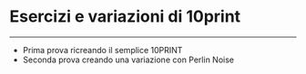 # Esercizi e variazioni di 10print
________
- Prima prova ricreando il semplice 10PRINT
- Seconda prova creando una variazione con Perlin Noise
